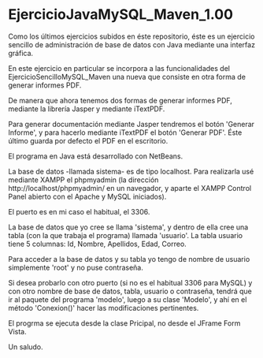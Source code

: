 # EjercicioJavaMySQL_Maven_1.00

Como los últimos ejercicios subidos en éste repositorio, éste es un ejercicio sencillo de administración de base de datos con Java mediante
una interfaz gráfica.

En este ejercicio en particular se incorpora a las funcionalidades del EjercicioSencilloMySQL_Maven una nueva que consiste en otra forma de
generar informes PDF. 

De manera que ahora tenemos dos formas de generar informes PDF, mediante la librería Jasper y mediante iTextPDF. 

Para generar documentación mediante Jasper tendremos el botón 'Generar Informe', y para hacerlo mediante iTextPDF el botón 'Generar PDF'. 
Éste último guarda por defecto el PDF en el escritorio. 

El programa en Java está desarrollado con NetBeans.

La base de datos -llamada sistema- es de tipo localhost. Para realizarla usé mediante XAMPP el phpmyadmin (la dirección http://localhost/phpmyadmin/ en un navegador, y aparte el XAMPP Control Panel abierto con el Apache y MySQL iniciados).

El puerto es en mi caso el habitual, el 3306.

La base de datos que yo cree se llama 'sistema', y dentro de ella cree una tabla (con la que trabaja el programa) llamada 'usuario'. La tabla usuario tiene 5 columnas: Id, Nombre, Apellidos, Edad, Correo.

Para acceder a la base de datos y su tabla yo tengo de nombre de usuario simplemente 'root' y no puse contraseña.

Si desea probarlo con otro puerto (si no es el habitual 3306 para MySQL) y con otro nombre de base de datos, tabla, usuario o contraseña, tendrá que ir al paquete del programa 'modelo', luego a su clase 'Modelo', y ahí en el método 'Conexion()' hacer las modificaciones pertinentes.

El progrma se ejecuta desde la clase Pricipal, no desde el JFrame Form Vista.

Un saludo.


